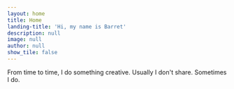 ```yaml
---
layout: home
title: Home
landing-title: 'Hi, my name is Barret'
description: null
image: null
author: null
show_tile: false
---
```


From time to time, I do something creative. Usually I don't share. Sometimes I do. 
